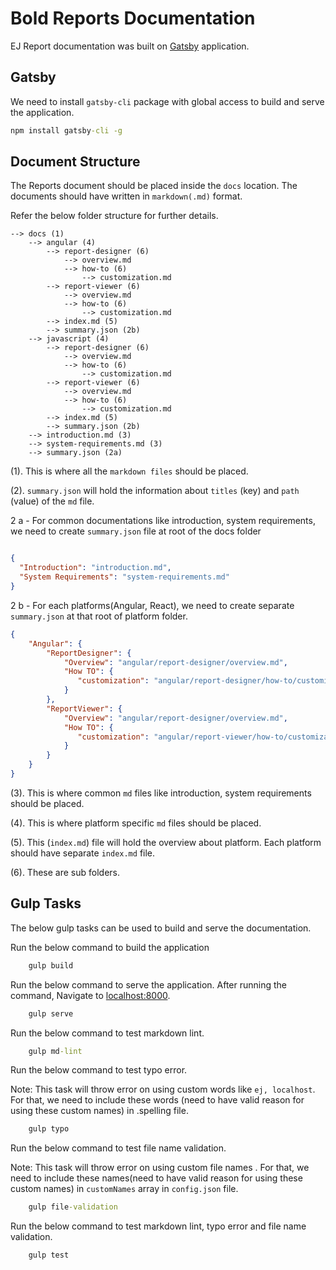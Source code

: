 # Bold Reports Documentation

EJ Report documentation was built on [Gatsby](https://www.gatsbyjs.org/) application.

## Gatsby

We need to install `gatsby-cli` package with global access to build and serve the application.

```cmd
npm install gatsby-cli -g
```

## Document Structure

The Reports document should be placed inside the `docs` location. The documents should have written in `markdown(.md)` format.

Refer the below folder structure for further details.

    --> docs (1)
        --> angular (4)
            --> report-designer (6)
                --> overview.md
                --> how-to (6)
                    --> customization.md
            --> report-viewer (6)
                --> overview.md
                --> how-to (6)
                    --> customization.md
            --> index.md (5)
            --> summary.json (2b)
        --> javascript (4)
            --> report-designer (6)
                --> overview.md
                --> how-to (6)
                    --> customization.md
            --> report-viewer (6)
                --> overview.md
                --> how-to (6)
                    --> customization.md
            --> index.md (5)
            --> summary.json (2b)
        --> introduction.md (3)
        --> system-requirements.md (3)
        --> summary.json (2a)

(1). This is where all the `markdown files` should be placed.

(2). `summary.json` will hold the information about `titles` (key) and `path` (value) of the `md` file.

2 a - For common documentations like introduction, system requirements, we need to create `summary.json` file at root of the docs folder

```json

{
  "Introduction": "introduction.md",
  "System Requirements": "system-requirements.md"
}

```

2 b - For each platforms(Angular, React), we need to create separate `summary.json` at that root of platform folder.

```json
{
    "Angular": {
        "ReportDesigner": {
            "Overview": "angular/report-designer/overview.md",
            "How TO": {
               "customization": "angular/report-designer/how-to/customization.md"
            }
        },
        "ReportViewer": {
            "Overview": "angular/report-designer/overview.md",
            "How TO": {
               "customization": "angular/report-viewer/how-to/customization.md"
            }
        }
    }
}

```

(3). This is where common `md` files like introduction, system requirements should be placed.

(4). This is where platform specific `md` files should be placed.

(5). This (`index.md`) file will hold the overview about platform. Each platform should have separate `index.md` file.

(6). These are sub folders.

## Gulp Tasks

The below gulp tasks can be used to build and serve the documentation.

Run the below command to build the application

```cmd
    gulp build
```

Run the below command to serve the application. After running the command, Navigate to [localhost:8000](http://localhost:8000).

```cmd
    gulp serve
```

Run the below command to test markdown lint.

```cmd
    gulp md-lint
```

Run the below command to test typo error.

Note: This task will throw error on using custom words like `ej, localhost`. For that, we need to include these words (need to have valid reason for using these custom names) in .spelling file.

```cmd
    gulp typo
```

Run the below command to test file name validation.

Note: This task will throw error on using custom file names . For that, we need to include these names(need to have valid reason for using these custom names) in `customNames` array in `config.json` file.

```cmd
    gulp file-validation
```

Run the below command to test markdown lint, typo error and file name validation.

```cmd
    gulp test
```

